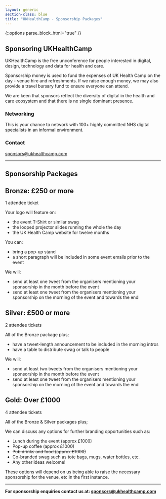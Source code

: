 ```yaml
---
layout: generic
section-class: blue
title: "UKHealthCamp - Sponsorship Packages"
---
```

{::options parse_block_html="true" /}

## Sponsoring UKHealthCamp 

UKHealthCamp is the free unconference for people interested in digital, design, technology and data for health and care.

Sponsorship money is used to fund the expenses of UK Health Camp on the day - venue hire and refreshments. If we raise enough money, we may also provide a travel bursary fund to ensure everyone can attend.

We are keen that sponsors reflect the diversity of digital in the health and care ecosystem and that there is no single dominant presence. 

### Networking

This is your chance to network with 100+ highly committed NHS digital specialists in an informal environment. 

### Contact

<sponsors@ukhealthcamp.com>

---

## Sponsorship Packages


<div class="packages">
<div class="bronze">


## Bronze: £250 or more

1 attendee ticket

Your logo will feature on:
- the event T-Shirt or similar swag
- the looped projector slides running the whole the day
- the UK Health Camp website for twelve months

You can:
- bring a pop-up stand
- a short paragraph will be included in some event emails prior to the event

We will:
- send at least one tweet from the organisers mentioning your sponsorship in the month before the event
- send at least one tweet from the organisers mentioning your sponsorship on the morning of the event and towards the end


</div>
<div class="silver">


## Silver: £500 or more

2 attendee tickets

All of the Bronze package plus;
- have a tweet-length announcement to be included in the morning intros
- have a table to distribute swag or talk to people

We will:
- send at least two tweets from the organisers mentioning your sponsorship in the month before the event
- send at least one tweet from the organisers mentioning your sponsorship on the morning of the event and towards the end


</div>
<div class="gold">


## Gold: Over £1000

4 attendee tickets

All of the Bronze & Silver packages plus;

We can discuss any options for further branding opportunities such as:
- Lunch during the event (approx £1000)
- Pop-up coffee (approx £1000)
- ~~Pub drinks and food (approx £1000)~~
- Co-branded swag such as tote bags, mugs, water bottles, etc.
- Any other ideas welcome!


</div>
</div>


These options will depend on us being able to raise the necessary sponsorship for the venue, etc in the first instance.

---

**For sponsorship enquiries contact us at: <sponsors@ukhealthcamp.com>**
